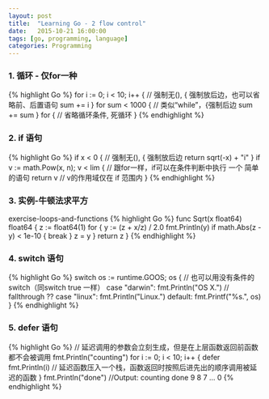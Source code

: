 ```yaml
---
layout: post
title:  "Learning Go - 2 flow control"
date:   2015-10-21 16:00:00
tags: [go, programming, language]
categories: Programming
---
```


### 1. 循环 - 仅for一种
{% highlight Go %}
for i := 0; i < 10; i++ {  // 强制无(), { 强制放后边，也可以省略前、后置语句
	sum += i
}
for sum < 1000 {  // 类似“while”，{强制后边
	sum += sum
}
for {  // 省略循环条件, 死循环
}
{% endhighlight %}

### 2. if 语句
{% highlight Go %}
if x < 0 {  // 强制无(), { 强制放后边
	return sqrt(-x) + "i"
}
if v := math.Pow(x, n); v < lim {  // 跟for一样，if可以在条件判断中执行 一个 简单的语句
	return v  // v的作用域仅在 if 范围内
}
{% endhighlight %}

### 3. 实例-牛顿法求平方
exercise-loops-and-functions
{% highlight Go %}
func Sqrt(x float64) float64 {
	z := float64(1)
	for {
		y := (z + x/z) / 2.0
		fmt.Println(y)
		if math.Abs(z - y) < 1e-10 {
			break
		}
		z = y
	}
	return z
}
{% endhighlight %}

### 4. switch 语句
{% highlight Go %}
switch os := runtime.GOOS; os {  // 也可以用没有条件的 switch（同switch true 一样）
	case "darwin":
		fmt.Println("OS X.")
		// fallthrough  ??
	case "linux":
		fmt.Println("Linux.")
	default:
		fmt.Printf("%s.", os)
}
{% endhighlight %}

### 5. defer 语句
{% highlight Go %}
// 延迟调用的参数会立刻生成，但是在上层函数返回前函数都不会被调用
fmt.Println("counting")
for i := 0; i < 10; i++ {
	defer fmt.Println(i)  // 延迟函数压入一个栈，函数返回时按照后进先出的顺序调用被延迟的函数
}
fmt.Println("done")
//Output: counting done 9 8 7 ... 0
{% endhighlight %}